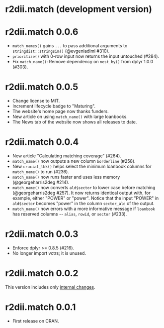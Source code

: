 # r2dii.match (development version)

# r2dii.match 0.0.6

* `match_names()` gains `...` to pass additional arguments to
  `stringdist::stringsim()` (@evgeniadimi #310).
* `prioritize()` with 0-row input now returns the input untouched (#284).
* Fix `match_name()`: Remove dependency on `nest_by()` from dplyr 1.0.0 (#303).

# r2dii.match 0.0.5

* Change license to MIT.
* Increment lifecycle badge to "Maturing".
* The website's home page now thanks funders.
* New article on using `match_name()` with large loanbooks.
* The News tab of the website now shows all releases to date.

# r2dii.match 0.0.4

* New article "Calculating matching coverage" (#264).
* `match_name()` now outputs a new column `borderline` (#258).
* New `crucial_lbk()` helps select the minimum loanbook columns for
  `match_name()` to run (#236).
* `match_name()` now runs faster and uses less memory (@georgeharris2deg #214).
* `match_name()` now converts `ald$sector` to lower case before matching
  (@georgeharris2deg #257). It now returns identical output with, for example, 
  either "POWER" or "power". Notice that the input "POWER" in `ald$sector`
  becomes "power" in the column `sector_ald` of the output.
* `match_name()` now errors with a more informative message if `loanbook` has
  reserved columns -- `alias`, `rowid`, or `sector` (#233).

# r2dii.match 0.0.3

* Enforce dplyr >= 0.8.5 (#216).
* No longer import vctrs; it is unused.

# r2dii.match 0.0.2

This version includes only [internal changes](https://github.com/2DegreesInvesting/r2dii.match/releases/tag/v0.0.2). 

# r2dii.match 0.0.1

* First release on CRAN.

